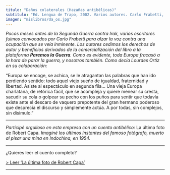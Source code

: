 ```yaml
---
titulo: "Daños colaterales (Hazañas antibélicas)"
subtitulo: "Ed. Lengua de Trapo, 2002. Varios autores. Carlo Frabetti, editor literario."
imagen: "mislibros/da_os.jpg"
---
```

_Pocos meses antes de la Segunda Guerra contra Irak, varios escritores fuimos
convocados por Carlo Frabetti para alzar la voz contra una ocupación que se
veía inminente. Los autores cedimos los derechos de autor y beneficios
derivados de la comercialización del libro a la plataforma **Paremos la
Guerra**. Como es evidente, toda Europa fracasó a la hora de parar la guerra,
y nosotros también. Como decía Lourdes Ortiz en su colaboración:_

“Europa se encoge, se achica, se le atragantan las palabras que han ido
perdiendo sentido: todo aquel viejo sueño de igualdad, fraternidad y
libertad. Asiste al espectáculo en segunda fila… Una vieja Europa charlatana,
de retórica fácil, que se acompleja y quiere menear su cresta, sacudir su
cola o golpear su pecho con los puños para sentir que todavía existe ante el
descaro de vaquero prepotente del gran hermano poderoso que desprecia el
discurso y simplemente actúa. A por todas, sin complejos, sin disimulo.”

* * *

_Participé orgulloso en esta empresa con un cuento antibélico:_ La última
foto de Robert Capa. _Imaginé los últimos instantes del famoso fotógrafo,
muerto al pisar una mina en Indochina, en 1954._

* * *

¿Quieres leer el cuento completo?

[> Leer ‘La última foto de Robert Capa’](/ver/paraleer/Capa)

* * *

